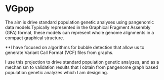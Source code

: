 # VGpop

The aim is drive standard population genetic analyses using pangenomic data models.Typically represented in the Graphical Fragment Assembly (GFA) format, these models can represent whole genome alignments in a compact graphical structure. 

**I have focused on algorithms for bubble detection that allow us to generate Variant Call Format (VCF) files from graphs.

I use this projection to drive standard population genetic analyzes, and as a mechanism to validation results that I obtain from pangenome graph based population genetic analyzes which I am designing.



